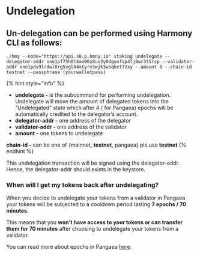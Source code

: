 # Undelegation

## **Un-delegation can be performed using Harmony CLI as follows:**

```text
./hmy --node="https://api.s0.p.hmny.io" staking undelegate --delegator-addr one1pf75h0t4am90z8uv3y0dgunfqp4lj8wr3t5rsp --validator-addr one1pdv9lrdwl0rg5vglh4xtyrv3wjk3wsqket7zxy --amount 0 --chain-id testnet --passphrase (yourwalletpass)
```

{% hint style="info" %}
* **undelegate -** is the subcommand for performing undelegation. Undelegate will move the amount of delegated tokens into the “Undelegated” state which after 4 \( for Pangaea\) epochs will be automatically credited to the delegator’s account.
* **delegator-addr -** one address of the delegator
* **validator-addr -** one address of the validator
* **amount -** one tokens to undelegate

**chain-id -** can be one of {mainnet, **testnet**, pangaea} pls use **testnet**
{% endhint %}

This undelegation transaction will be signed using the delegator-addr. Hence, the delegator-addr should exists in the keystore.

### When will I get my tokens back after undelegating?

When you decide to undelegate your tokens from a validator in Pangaea your tokens will be subjected to a cooldown period lasting **7 epochs / 70 minutes**.

This means that you **won't have access to your tokens or can transfer them for 70 minutes** after choosing to undelegate your tokens from a validator.

You can read more about epochs in Pangaea [here](https://docs.harmony.one/pangaea/help-section/epochs).

